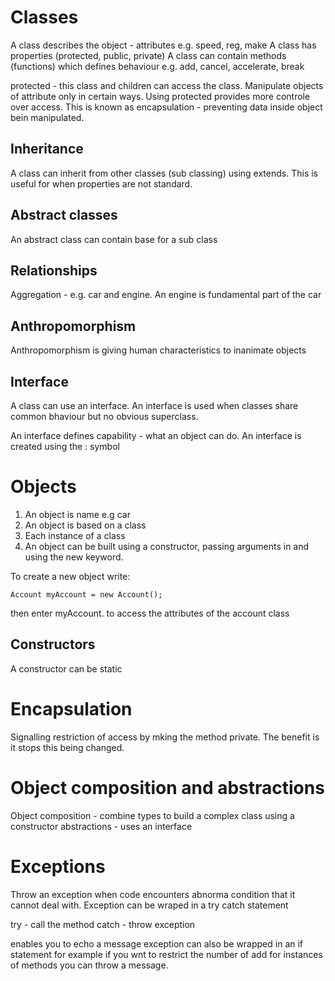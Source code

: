 Classes
=======
A class describes the object - attributes e.g. speed, reg, make
A class has properties (protected, public, private)
A class can contain methods (functions) which defines behaviour e.g. add, cancel, accelerate, break

protected - this class and children can access the class. Manipulate objects of attribute only in certain ways.  Using protected provides more controle over access.
This is known as encapsulation - preventing data inside object bein manipulated.

Inheritance
-------------
A class can inherit from other classes (sub classing) using extends. This is useful for when properties are not standard.

Abstract classes
------------------
An abstract class can contain base for a sub class

Relationships
---------------
Aggregation - e.g. car and engine. An engine is fundamental part of the car

Anthropomorphism
---------------
Anthropomorphism is giving human characteristics to inanimate objects

Interface
------------
A class can use an interface.  An interface is used when classes share common bhaviour but no obvious superclass.

An interface defines capability - what an object can do.  An interface is created using the : symbol

Objects
==========
1. An object is  name e.g car
2. An object is based on a class
3. Each instance of a class
4. An object can be built using a constructor, passing arguments in and using the new keyword.

To create a new object write:

```
Account myAccount = new Account();

```
then enter myAccount. to access the attributes of the account class 

Constructors
-------------
A constructor can be static

Encapsulation
=============
Signalling restriction of access by mking the method private. The benefit is it stops this being changed.

Object composition and abstractions
=======================================
Object composition - combine types to build a complex class using a constructor
abstractions - uses an interface

Exceptions
===========
Throw an exception when code encounters abnorma condition that it cannot deal with. Exception can be wraped in a try catch statement

try - call the method
catch - throw exception

enables you to echo a message
exception can also be wrapped in an if statement for example if you wnt to restrict the number of add for instances of methods you can throw a message.

